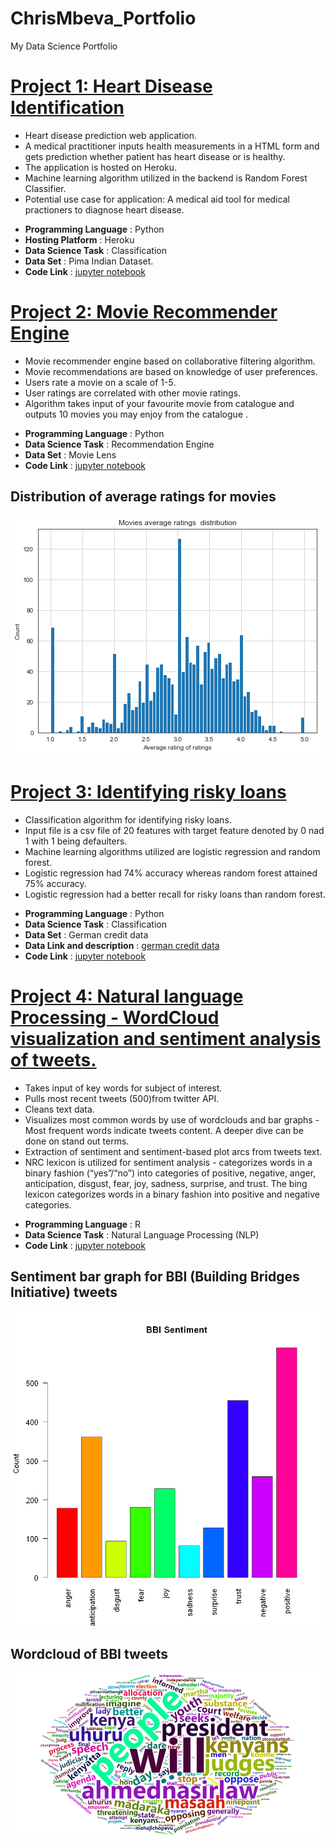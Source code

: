 # ChrisMbeva_Portfolio
My Data Science Portfolio


# [Project 1: Heart Disease Identification](https://heartdisease-prediction-ml-api.herokuapp.com/)

* Heart disease prediction web application.
* A medical practitioner inputs health measurements in a HTML form and gets prediction whether patient has heart disease or is healthy.
* The application is hosted on Heroku.
* Machine learning algorithm utilized in the backend is Random Forest Classifier.
* Potential use case for application: A medical aid tool for medical practioners to diagnose heart disease.

- **Programming Language** : Python
- **Hosting Platform** : Heroku
- **Data Science Task** : Classification
- **Data Set** : Pima Indian Dataset.
- **Code Link** : [jupyter notebook](https://github.com/chrisliti/Heart-Disease-APP-Heroku/blob/main/model.py)



# [Project 2: Movie Recommender Engine](https://github.com/chrisliti/Movie-Recommender-Engine/blob/master/Movie%20Recommender%20Engine%20June%202021.ipynb)

* Movie recommender engine based on collaborative filtering algorithm.
* Movie recommendations are based on knowledge of user preferences.
* Users rate a movie on a scale of 1-5.
* User ratings are correlated with other movie ratings.
* Algorithm takes input of your favourite movie from catalogue and outputs 10 movies you may enjoy from the catalogue .

- **Programming Language** : Python
- **Data Science Task** : Recommendation Engine
- **Data Set** : Movie Lens
- **Code Link** : [jupyter notebook](https://github.com/chrisliti/Movie-Recommender-Engine/blob/master/Movie%20Recommender%20Engine%20June%202021.ipynb)

## Distribution of average ratings for movies
![](images2/movies%20ratings%20distribution.png)


# [Project 3: Identifying risky loans](https://github.com/chrisliti/Identifying-Risky-Loans/blob/master/Identifying%20Loan%20Defaulters%20June%202021.ipynb)

* Classification algorithm for identifying risky loans.
* Input file is a csv file of 20 features with target feature denoted by 0 nad 1 with 1 being defaulters.
* Machine learning algorithms utilized are logistic regression and random forest.
* Logistic regression had 74% accuracy whereas random forest attained 75% accuracy.
* Logistic regression had a better recall for risky loans than random forest.

- **Programming Language** : Python
- **Data Science Task** : Classification
- **Data Set** : German credit data
- **Data Link and description** : [german credit data](https://archive.ics.uci.edu/ml/datasets/statlog+(german+credit+data))
- **Code Link** : [jupyter notebook](https://github.com/chrisliti/Identifying-Risky-Loans/blob/master/Identifying%20Loan%20Defaulters%20June%202021.ipynb)


# [Project 4: Natural language Processing - WordCloud visualization and sentiment analysis of tweets.](https://github.com/chrisliti/NLP-Twitter-Analysis/blob/master/NLP%20(Twitter%20Analysis)%20May%202021.ipynb)

* Takes input of key words for subject of interest.
* Pulls most recent tweets (500)from twitter API.
* Cleans text data.
* Visualizes most common words by use of wordclouds and bar graphs - Most frequent words indicate tweets content. A deeper dive can be done on stand out terms.
* Extraction of sentiment and sentiment-based plot arcs from tweets text.
* NRC lexicon is utilized for sentiment analysis - categorizes words in a binary fashion (“yes”/“no”) into categories of positive, negative, anger, anticipation, disgust, fear, joy, sadness, surprise, and trust. The bing lexicon categorizes words in a binary fashion into positive and negative categories.

- **Programming Language** : R
- **Data Science Task** : Natural Language Processing (NLP)
- **Code Link** : [jupyter notebook](https://github.com/chrisliti/NLP-Twitter-Analysis/blob/master/NLP%20(Twitter%20Analysis)%20May%202021.ipynb)

## Sentiment bar graph for BBI (Building Bridges Initiative) tweets
![](images2/bbi%20sentiment%20bar%20graph.png)

## Wordcloud of BBI tweets
![](images2/bbi%20word%20cloud%202.png)


